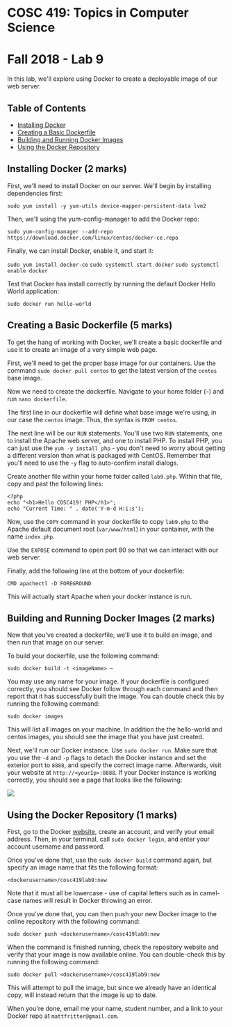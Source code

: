 # COSC 419: Topics in Computer Science
# Fall 2018 - Lab 9

In this lab, we'll explore using Docker to create a deployable image of our web server.

## Table of Contents
- [Installing Docker](#install)
- [Creating a Basic Dockerfile](#dockerfile1)
- [Building and Running Docker Images](#dockerimage)
- [Using the Docker Repository](#registry)

<a name="install"></a>
## Installing Docker (2 marks)

First, we'll need to install Docker on our server. We'll begin by installing dependencies first:

```sudo yum install -y yum-utils device-mapper-persistent-data lvm2```

Then, we'll using the yum-config-manager to add the Docker repo:

```sudo yum-config-manager --add-repo https://download.docker.com/linux/centos/docker-ce.repo```

Finally, we can install Docker, enable it, and start it:

```sudo yum install docker-ce```
```sudo systemctl start docker```
```sudo systemctl enable docker```

Test that Docker has install correctly by running the default Docker Hello World application:

```sudo docker run hello-world```

<a name="dockerfile1"></a>
## Creating a Basic Dockerfile (5 marks)

To get the hang of working with Docker, we'll create a basic dockerfile and use it to create an image of a very simple web page.

First, we'll need to get the proper base image for our containers. Use the command ```sudo docker pull centos``` to get the latest version of the ```centos``` base image.

Now we need to create the dockerfile. Navigate to your home folder (```~```) and run ```nano dockerfile```.

The first line in our dockerfile will define what base image we're using, in our case the ```centos``` image. Thus, the syntax is ```FROM centos```.

The next line will be our ```RUN``` statements. You'll use two ```RUN``` statements, one to install the Apache web server, and one to install PHP. To install PHP, you can just use the ```yum -y install php``` - you don't need to worry about getting a different version than what is packaged with CentOS. Remember that you'll need to use the ```-y``` flag to auto-confirm install dialogs.

Create another file within your home folder called ```lab9.php```. Within that file, copy and past the following lines:

	<?php
	echo "<h1>Hello COSC419! PHP</h1>";
	echo "Current Time: " . date('Y-m-d H:i:s');
	
Now, use the ```COPY``` command in your dockerfile to copy ```lab9.php``` to the Apache default document root (```var/www/html```) in your container, with the name ```index.php```.

Use the ```EXPOSE``` command to open port 80 so that we can interact with our web server.

Finally, add the following line at the bottom of your dockerfile:

```CMD apachectl -D FOREGROUND```

This will actually start Apache when your docker instance is run.

<a name="dockerimage"></a>
## Building and Running Docker Images (2 marks)

Now that you've created a dockerfile, we'll use it to build an image, and then run that image on our server.

To build your dockerfile, use the following command:

```sudo docker build -t <imageName> ~```

You may use any name for your image. If your dockerfile is configured correctly, you should see Docker follow through each command and then report that it has successfully built the image. You can double check this by running the following command:

```sudo docker images```

This will list all images on your machine. In addition the the hello-world and centos images, you should see the image that you have just created.

Next, we'll run our Docker instance. Use ```sudo docker run```. Make sure that you use the ```-d``` and ```-p``` flags to detach the Docker instance and set the exterior port to ```8888```, and specify the correct image name. Afterwards, visit your website at ```http://<yourIp>:8888```. If your Docker instance is working correctly, you should see a page that looks like the following:

<img src="https://i.imgur.com/PIuSI3D.png">

<a name="registry"></a>
## Using the Docker Repository (1 marks)

First, go to the Docker <a href="https://hub.docker.com">website</a>, create an account, and verify your email address. Then, in your terminal, call ```sudo docker login```, and enter your account username and password.

Once you've done that, use the ```sudo docker build``` command again, but specify an image name that fits the following format:

```<dockerusername>/cosc419lab9:new```

Note that it must all be lowercase - use of capital letters such as in camel-case names will result in Docker throwing an error.

Once you've done that, you can then push your new Docker image to the online repository with the following command:

```sudo docker push <dockerusername>/cosc419lab9:new```

When the command is finished running, check the repository website and verify that your image is now available online. You can double-check this by running the following command:

```sudo docker pull <dockerusername>/cosc419lab9:new```

This will attempt to pull the image, but since we already have an identical copy, will instead return that the image is up to date.

When you're done, email me your name, student number, and a link to your Docker repo at ```mattfritter@gmail.com```.
